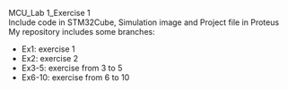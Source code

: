 MCU_Lab 1_Exercise 1<br>
Include code in STM32Cube, Simulation image and Project file in Proteus<br>
My repository includes some branches:<br>
<ul>
<li>Ex1: exercise 1
<li>Ex2: exercise 2
<li>Ex3-5: exercise from 3 to 5
<li>Ex6-10: exercise from 6 to 10
</ul>
